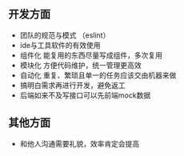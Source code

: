 ## 开发方面
+ 团队的规范与模式 （eslint）
+ ide与工具软件的有效使用
+ 组件化 能复用的东西尽量写成组件，多次复用
+ 模块化 方便代码维护，统一管理更高效
+ 自动化 重复、繁琐且单一的任务应该交由机器来做
+ 搞明白需求再进行开发，避免返工
+ 后端如来不及写接口可以先前端mock数据

## 其他方面
+ 和他人沟通需要礼貌，效率肯定会提高